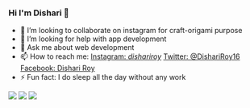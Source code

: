 ### Hi I'm Dishari 👋


- 👯 I’m looking to collaborate on instagram for craft-origami purpose
- 🤔 I’m looking for help with app development
- 💬 Ask me about web development
- 📫 How to reach me: [Instagram: _dishariroy_](https://www.instagram.com/_dishariroy_/)
[Twitter: @DishariRoy16](https://twitter.com/DishariRoy16)
 [Facebook: Dishari Roy](https://www.facebook.com/dishari.roy.2000)
- ⚡ Fun fact: I do sleep all the day without any work
<img src="https://github-readme-stats.vercel.app/api?username=dishariroy&show_icons=true&theme=radical">
<img src="https://github-readme-stats.vercel.app/api/top-langs/?username=dishariroy">
<img src="https://github-readme-stats.vercel.app/api?username=anuraghazra&show_icons=true">


